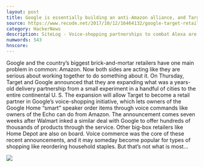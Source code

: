 ```yaml
---
layout: post
title: Google is essentially building an anti-Amazon alliance, and Target is the latest to join
source: https://www.recode.net/2017/10/12/16464132/google-target-retailers-amazon-walmart-assistant-alexa-home-echo-augmented-reality
category: HackerNews
description: SiteLog - Voice-shopping partnerships to combat Alexa are just the beginning.
numwords: 543
hnscore: 
---
```


Google and the country’s biggest brick-and-mortar retailers have one main problem in common: Amazon. Now both sides are acting like they are serious about working together to do something about it.  On Thursday, Target and Google announced that they are expanding what was a years-old delivery partnership from a small experiment in a handful of cities to the entire continental U. S.  The expansion will allow Target to become a retail partner in Google’s voice-shopping initiative, which lets owners of the Google Home “smart” speaker order items through voice commands like owners of the Echo can do from Amazon.  The announcement comes seven weeks after Walmart inked a similar deal with Google to offer hundreds of thousands of products through the service. Other big-box retailers like Home Depot are also on board.  Voice commerce was the core of these recent announcements, and it may someday become popular for types of shopping like reordering household staples. But that’s not what is most...

![](https://cdn0.vox-cdn.com/thumbor/iEkof1CDE9XTBl8cTe1JIgFBaiw=/0x186:1618x1033/fit-in/1200x630/cdn1.vox-cdn.com/uploads/chorus_asset/file/9449461/Bezos_Jeff.jpg)
<!--description-->